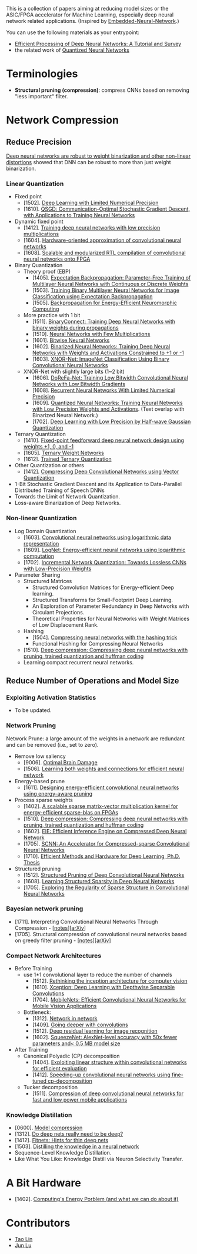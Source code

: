 This is a collection of papers aiming at reducing model sizes or the ASIC/FPGA accelerator for Machine Learning, especially deep neural network related applications. (Inspired by [Embedded-Neural-Network](https://github.com/ZhishengWang/Embedded-Neural-Network).)

You can use the following materials as your entrypoint:
* [Efficient Processing of Deep Neural Networks: A Tutorial and Survey](https://arxiv.org/abs/1703.09039)
* the related work of [Quantized Neural Networks](https://arxiv.org/abs/1609.07061)

# Terminologies

- **Structural pruning (compression)**: compress CNNs based on removing "less important" filter.


# Network Compression

## Reduce Precision
[Deep neural networks are robust to weight binarization and other non-linear distortions](https://arxiv.org/abs/1606.01981) showed that DNN can be robust to more than just weight binarization.


### Linear Quantization
* Fixed point
    * [1502]. [Deep Learning with Limited Numerical Precision](https://arxiv.org/abs/1502.02551)
    * [1610]. [QSGD: Communication-Optimal Stochastic Gradient Descent, with Applications to Training Neural Networks](https://arxiv.org/abs/1610.02132)
* Dynamic fixed point
    * [1412]. [Training deep neural networks with low precision multiplications](https://arxiv.org/abs/1412.7024)
    * [1604]. [Hardware-oriented approximation of convolutional neural networks](https://arxiv.org/abs/1604.03168)
    * [1608]. [Scalable and modularized RTL compilation of convolutional neural networks onto FPGA](http://ieeexplore.ieee.org/document/7577356/)
* Binary Quantization
    * Theory proof (EBP)
        * [1405]. [Expectation Backpropagation: Parameter-Free Training of Multilayer Neural Networks with Continuous or Discrete Weights](https://papers.nips.cc/paper/5269-expectation-backpropagation-parameter-free-training-of-multilayer-neural-networks-with-continuous-or-discrete-weights.pdf)
        * [1503]. [Training Binary Multilayer Neural Networks for Image Classification using Expectation Backpropagation](https://arxiv.org/abs/1503.03562)
        * [1505]. [Backpropagation for Energy-Efficient Neuromorphic Computing](https://papers.nips.cc/paper/5862-backpropagation-for-energy-efficient-neuromorphic-computing)
    * More practice with 1 bit
        * [1511]. [BinaryConnect: Training Deep Neural Networks with binary weights during propagations](https://arxiv.org/abs/1511.00363)
        * [1510]. [Neural Networks with Few Multiplications](https://arxiv.org/abs/1510.03009)
        * [1601]. [Bitwise Neural Networks](https://arxiv.org/abs/1601.06071)
        * [1602]. [Binarized Neural Networks: Training Deep Neural Networks with Weights and Activations Constrained to +1 or -1](https://arxiv.org/abs/1602.02830)
        * [1603]. [XNOR-Net: ImageNet Classification Using Binary Convolutional Neural Networks](https://arxiv.org/abs/1603.05279)
    * XNOR-Net with slightly large bits (1~2 bit)
        * [1606]. [DoReFa-Net: Training Low Bitwidth Convolutional Neural Networks with Low Bitwidth Gradients](https://arxiv.org/abs/1606.06160)
        * [1608]. [Recurrent Neural Networks With Limited Numerical Precision](https://arxiv.org/abs/1608.06902)
        * [1609]. [Quantized Neural Networks: Training Neural Networks with Low Precision Weights and Activations](https://arxiv.org/abs/1609.07061). (Text overlap with Binarized Neural Network.)
        * [1702]. [Deep Learning with Low Precision by Half-wave Gaussian Quantization](https://arxiv.org/abs/1702.00953)
* Ternary Quantization
    * [1410]. [Fixed-point feedforward deep neural network design using weights +1, 0, and -1](http://ieeexplore.ieee.org/document/6986082/)
    * [1605]. [Ternary Weight Networks](https://arxiv.org/abs/1605.04711)
    * [1612]. [Trained Ternary Quantization](https://arxiv.org/abs/1612.01064)
* Other Quantization or others
    * [1412]. [Compressing Deep Convolutional Networks using Vector Quantization](https://arxiv.org/abs/1412.6115)
* 1-Bit Stochastic Gradient Descent and its Application to Data-Parallel Distributed Training of Speech DNNs
* Towards the Limit of Network Quantization.
* Loss-aware Binarization of Deep Networks.


### Non-linear Quantization
* Log Domain Quantization
    * [1603]. [Convolutional neural networks using logarithmic data representation](https://arxiv.org/abs/1603.01025)
    * [1609]. [LogNet: Energy-efficient neural networks using logarithmic computation](http://ieeexplore.ieee.org/stamp/stamp.jsp?arnumber=7953288)
    * [1702]. [Incremental Network Quantization: Towards Lossless CNNs with Low-Precision Weights](https://arxiv.org/abs/1702.03044)
* Parameter Sharing
    * Structured Matrices
        * Structured Convolution Matrices for Energy-efficient Deep learning.
        * Structured Transforms for Small-Footprint Deep Learning.
        * An Exploration of Parameter Redundancy in Deep Networks with Circulant Projections.
        * Theoretical Properties for Neural Networks with Weight Matrices of Low Displacement Rank.
    * Hashing
        * [1504]. [Compressing neural networks with the hashing trick](https://arxiv.org/abs/1504.04788)
        * Functional Hashing for Compressing Neural Networks
    * [1510]. [Deep compression: Compressing deep neural networks with pruning, trained quantization and huffman coding](https://arxiv.org/abs/1510.00149)
    * Learning compact recurrent neural networks.


## Reduce Number of Operations and Model Size
### Exploiting Activation Statistics
* To be updated.


### Network Pruning
Network Prune: a large amount of the weights in a network are redundant and can be removed (i.e., set to zero).

* Remove low saliency
    * [9006]. [Optimal Brain Damage](http://yann.lecun.com/exdb/publis/pdf/lecun-90b.pdf)
    * [1506]. [Learning both weights and connections for efficient neural network](https://arxiv.org/abs/1506.02626)
* Energy-based prune
    * [1611]. [Designing energy-efficient convolutional neural networks using energy-aware pruning](https://arxiv.org/abs/1611.05128)
* Process sparse weights
    * [1402]. [A scalable sparse matrix-vector multiplication kernel for energy-efficient sparse-blas on FPGAs](https://dl.acm.org/citation.cfm?id=2554785)
    * [1510]. [Deep compression: Compressing deep neural networks with pruning, trained quantization and huffman coding](https://arxiv.org/abs/1510.00149)
    * [1602]. [EIE: Efficient Inference Engine on Compressed Deep Neural Network](https://arxiv.org/abs/1602.01528)
    * [1705]. [SCNN: An Accelerator for Compressed-sparse Convolutional Neural Networks](https://arxiv.org/abs/1708.04485)
    * [1710]. [Efficient Methods and Hardware for Deep Learning, Ph.D. Thesis](https://purl.stanford.edu/qf934gh3708)
* Structured pruning
    * [1512]. [Structured Pruning of Deep Convolutional Neural Networks](https://arxiv.org/abs/1512.08571)
    * [1608]. [Learning Structured Sparsity in Deep Neural Networks](https://arxiv.org/abs/1608.03665)
    * [1705]. [Exploring the Regularity of Sparse Structure in Convolutional Neural Networks](https://arxiv.org/abs/1705.08922)
    
### Bayesian network pruning
- [1711]. Interpreting Convolutional Neural Networks Through Compression - [[notes](notes/interpret-cnn-compress.md)][[arXiv](https://arxiv.org/abs/1711.02329)]
- [1705]. Structural compression of convolutional neural networks based on greedy filter pruning - [[notes](notes/interpret-cnn-compress.md)][[arXiv](https://arxiv.org/abs/1705.07356)]


### Compact Network Architectures
* Before Training
    * use 1*1 convolutional layer to reduce the number of channels
        * [1512]. [Rethinking the inception architecture for computer vision](https://arxiv.org/abs/1512.00567)
        * [1610]. [Xception: Deep Learning with Depthwise Separable Convolutions](https://arxiv.org/abs/1610.02357)
        * [1704]. [MobileNets: Efficient Convolutional Neural Networks for Mobile Vision Applications](https://arxiv.org/abs/1704.04861)
    * Bottleneck:
        * [1312]. [Network in network](https://arxiv.org/abs/1312.4400)
        * [1409]. [Going deeper with convolutions](https://arxiv.org/abs/1409.4842)
        * [1512]. [Deep residual learning for image recognition](https://arxiv.org/abs/1512.03385)
        * [1602]. [SqueezeNet: AlexNet-level accuracy with 50x fewer parameters and< 0.5 MB model size](https://arxiv.org/abs/1602.07360)
* After Training
    * Canonical Polyadic (CP) decomposition
        * [1404]. [Exploiting linear structure within convolutional networks for efficient evaluation](https://arxiv.org/abs/1404.0736)
        * [1412]. [Speeding-up convolutional neural networks using fine-tuned cp-decomposition](https://arxiv.org/abs/1412.6553)
    * Tucker decomposition
        * [1511]. [Compression of deep convolutional neural networks for fast and low power mobile applications](https://arxiv.org/abs/1511.06530)


### Knowledge Distillation
* [0600]. [Model compression](https://www.cs.cornell.edu/~caruana/compression.kdd06.pdf)
* [1312]. [Do deep nets really need to be deep?](https://arxiv.org/abs/1312.6184)
* [1412]. [Fitnets: Hints for thin deep nets](https://arxiv.org/abs/1412.6550)
* [1503]. [Distilling the knowledge in a neural network](https://arxiv.org/abs/1503.02531)
* Sequence-Level Knowledge Distillation.
* Like What You Like: Knowledge Distill via Neuron Selectivity Transfer.


# A Bit Hardware
* [1402]. [Computing's Energy Porblem (and what we can do about it)](http://ieeexplore.ieee.org/document/6757323/)

# Contributors
- [Tao Lin](https://github.com/IamTao)
- [Jun Lu](https://github.com/junlulocky)
